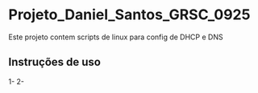 # Projeto_Daniel_Santos_GRSC_0925
Este projeto contem scripts de linux para config de DHCP e DNS
## Instruções de uso
1-
2-
